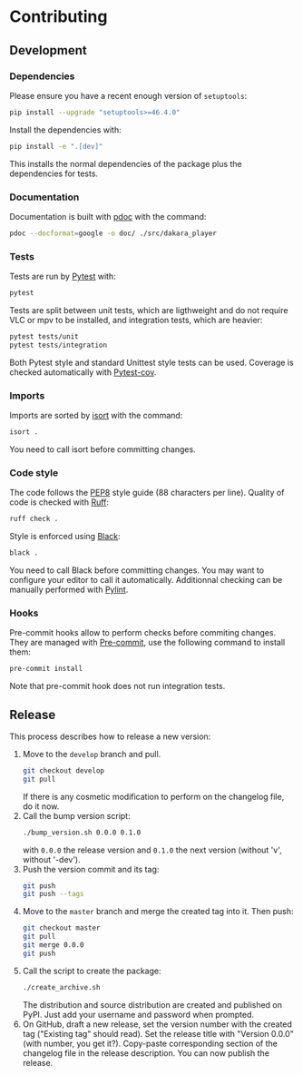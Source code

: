 # Contributing

## Development

### Dependencies

Please ensure you have a recent enough version of `setuptools`:

```sh
pip install --upgrade "setuptools>=46.4.0"
```

Install the dependencies with:

```sh
pip install -e ".[dev]"
```

This installs the normal dependencies of the package plus the dependencies for tests.

### Documentation

Documentation is built with [pdoc](https://pdoc.dev/) with the command:

```sh
pdoc --docformat=google -o doc/ ./src/dakara_player
```

### Tests

Tests are run by [Pytest](https://docs.pytest.org/en/stable/) with:

```sh
pytest
```

Tests are split between unit tests, which are ligthweight and do not require VLC or mpv to be installed, and integration tests, which are heavier:

```sh
pytest tests/unit
pytest tests/integration
```

Both Pytest style and standard Unittest style tests can be used.
Coverage is checked automatically with [Pytest-cov](https://pypi.org/project/pytest-cov/).

### Imports

Imports are sorted by [isort](https://pycqa.github.io/isort/) with the command:

```sh
isort .
```

You need to call isort before committing changes.

### Code style

The code follows the [PEP8](https://www.python.org/dev/peps/pep-0008/) style guide (88 characters per line).
Quality of code is checked with [Ruff](https://pypi.org/project/ruff/):

```sh
ruff check .
```

Style is enforced using [Black](https://github.com/ambv/black):

```sh
black .
```

You need to call Black before committing changes.
You may want to configure your editor to call it automatically.
Additionnal checking can be manually performed with [Pylint](https://www.pylint.org/).

### Hooks

Pre-commit hooks allow to perform checks before commiting changes.
They are managed with [Pre-commit](https://pre-commit.com/), use the following command to install them:

```sh
pre-commit install
```

Note that pre-commit hook does not run integration tests.

## Release

This process describes how to release a new version:

1. Move to the `develop` branch and pull.
   ```sh
   git checkout develop
   git pull
   ```
   If there is any cosmetic modification to perform on the changelog file, do it now.
2. Call the bump version script:
   ```sh
   ./bump_version.sh 0.0.0 0.1.0
   ```
   with `0.0.0` the release version and `0.1.0` the next version (without 'v', without '-dev').
3. Push the version commit and its tag:
   ```sh
   git push
   git push --tags
   ```
4. Move to the `master` branch and merge the created tag into it.
   Then push:
   ```sh
   git checkout master
   git pull
   git merge 0.0.0
   git push
   ```
5. Call the script to create the package:
   ```sh
   ./create_archive.sh
   ```
   The distribution and source distribution are created and published on PyPI.
   Just add your username and password when prompted.
6. On GitHub, draft a new release, set the version number with the created tag ("Existing tag" should read).
   Set the release title with "Version 0.0.0" (with number, you get it?).
   Copy-paste corresponding section of the changelog file in the release description.
   You can now publish the release.
